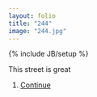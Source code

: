 ```yaml
---
layout: folio
title: "244"
image: "244.jpg"
---
```

{% include JB/setup %}

<div class="copy">
	<p>This street is great</p>
</div>

<div class="choice">
	<ol>
		<li><a href="245.html">
			Continue
</a></li>
	</ol>
</div>